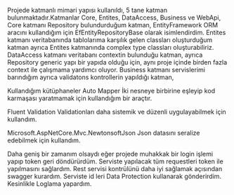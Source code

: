 Projede katmanlı mimari yapısı kullanıldı, 5 tane katman bulunmaktadır.Katmanlar  Core, Entites, DataAccess, Business ve WebApi,
Core katmanı Repository bulundurduğum katman, EntityFramework ORM aracını kullandığım için EfEntityRepositoryBase olarak isimlendirdim.
Entites katmanı  veritabanında tablolarıma karşılık gelen classları oluşturduğum katman ayrıca Entites katmanında  complex type classları oluşturabiliriz. 
DataAccess katmanı veritabanı contextin  bulunduğu katman, ayrıca  Repository generic yapı bir yapıda olduğu için, aynı proje içinde birden fazla context ile  çalışmama yardımcı oluyor. 
Business katmanı servislerimi barındığım ayrıca  validatons kontrollerin yapıldığı katman,

Kullandığım kütüphaneler
Auto Mapper
İki nesneye birbirine eşleyip kod karmaşası yaratmamak için kullandığım bir araçtır. 

Fluent Validation 
Validationları daha sistemik ve düzenli uygulayabilmek  için kullandım.

Microsoft.AspNetCore.Mvc.NewtonsoftJson
Json datasını seralize edebilmek için kullandım.

Daha geniş bir zamanım olsaydı eğer projede muhakkak bir login işlemi yapıp token geri döndürürdüm. Serviste yapılacak tüm requestleri token ile yapılmasını sağlardım. 
Rest servisi kontrülünü daha iyi sağlamak açısından swagger kurardım. 
Serviste  id leri  Data Protection kullanarak gönderirdim. 
Kesinlikle Loglama yapardım. 
